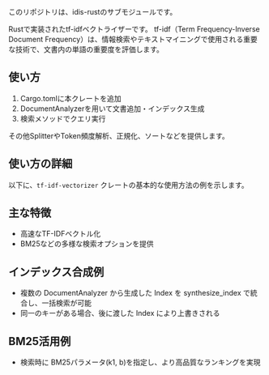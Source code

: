 このリポジトリは、idis-rustのサブモジュールです。

Rustで実装されたtf-idfベクトライザーです。
tf-idf（Term Frequency-Inverse Document Frequency）は、情報検索やテキストマイニングで使用される重要な技術で、文書内の単語の重要度を評価します。

## 使い方
1. Cargo.tomlに本クレートを追加
2. DocumentAnalyzerを用いて文書追加・インデックス生成
3. 検索メソッドでクエリ実行

その他SplitterやToken頻度解析、正規化、ソートなどを提供します。

## 使い方の詳細

以下に、`tf-idf-vectorizer` クレートの基本的な使用方法の例を示します。

## 主な特徴
- 高速なTF-IDFベクトル化
- BM25などの多様な検索オプションを提供

## インデックス合成例
- 複数の DocumentAnalyzer から生成した Index を synthesize_index で統合し、一括検索が可能
- 同一のキーがある場合、後に渡した Index により上書きされる

## BM25活用例
- 検索時に BM25パラメータ(k1, b)を指定し、より高品質なランキングを実現